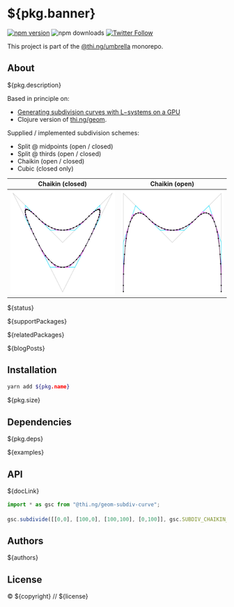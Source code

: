 # ${pkg.banner}

[![npm version](https://img.shields.io/npm/v/${pkg.name}.svg)](https://www.npmjs.com/package/${pkg.name})
![npm downloads](https://img.shields.io/npm/dm/${pkg.name}.svg)
[![Twitter Follow](https://img.shields.io/twitter/follow/thing_umbrella.svg?style=flat-square&label=twitter)](https://twitter.com/thing_umbrella)

This project is part of the
[@thi.ng/umbrella](https://github.com/thi-ng/umbrella/) monorepo.

<!-- TOC -->

## About

${pkg.description}

Based in principle on:

- [Generating subdivision curves with L−systems on a
  GPU](http://algorithmicbotany.org/papers/subgpu.sig2003.pdf)
- Clojure version of [thi.ng/geom](http://thi.ng/geom).

Supplied / implemented subdivision schemes:

- Split @ midpoints (open / closed)
- Split @ thirds (open / closed)
- Chaikin (open / closed)
- Cubic (closed only)

| Chaikin (closed)                                        | Chaikin (open)                                      |
|---------------------------------------------------------|-----------------------------------------------------|
| ![chaikin closed](../../assets/geom/chaikin-closed.svg) | ![chaikin open](../../assets/geom/chaikin-open.svg) |

${status}

${supportPackages}

${relatedPackages}

${blogPosts}

## Installation

```bash
yarn add ${pkg.name}
```

${pkg.size}

## Dependencies

${pkg.deps}

${examples}

## API

${docLink}

```ts
import * as gsc from "@thi.ng/geom-subdiv-curve";

gsc.subdivide([[0,0], [100,0], [100,100], [0,100]], gsc.SUBDIV_CHAIKIN_CLOSED, 4)
```

## Authors

${authors}

## License

&copy; ${copyright} // ${license}
